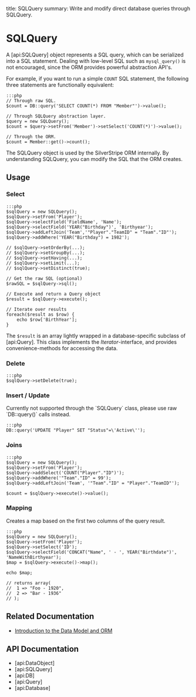 title: SQLQuery
summary: Write and modify direct database queries through SQLQuery.

# SQLQuery

A [api:SQLQuery] object represents a SQL query, which can be serialized into a SQL statement. Dealing with low-level 
SQL such as `mysql_query()` is not encouraged, since the ORM provides powerful abstraction API's.

For example, if you want to run a simple `COUNT` SQL statement, the following three statements are functionally 
equivalent:

	:::php
	// Through raw SQL.
	$count = DB::query('SELECT COUNT(*) FROM "Member"')->value();

	// Through SQLQuery abstraction layer.
	$query = new SQLQuery();
	$count = $query->setFrom('Member')->setSelect('COUNT(*)')->value();

	// Through the ORM.
	$count = Member::get()->count();


<div class="info">
The SQLQuery object is used by the SilverStripe ORM internally. By understanding SQLQuery, you can modify the SQL that 
the ORM creates.
</div>

## Usage

### Select

	:::php
	$sqlQuery = new SQLQuery();
	$sqlQuery->setFrom('Player');
	$sqlQuery->selectField('FieldName', 'Name');
	$sqlQuery->selectField('YEAR("Birthday")', 'Birthyear');
	$sqlQuery->addLeftJoin('Team','"Player"."TeamID" = "Team"."ID"');
	$sqlQuery->addWhere('YEAR("Birthday") = 1982');

	// $sqlQuery->setOrderBy(...);
	// $sqlQuery->setGroupBy(...);
	// $sqlQuery->setHaving(...);
	// $sqlQuery->setLimit(...);
	// $sqlQuery->setDistinct(true);
	
	// Get the raw SQL (optional)
	$rawSQL = $sqlQuery->sql();
	
	// Execute and return a Query object
	$result = $sqlQuery->execute();

	// Iterate over results
	foreach($result as $row) {
		echo $row['BirthYear'];
	}

The `$result` is an array lightly wrapped in a database-specific subclass of [api:Query]. This class implements the 
*Iterator*-interface, and provides convenience-methods for accessing the data.

### Delete

	:::php
	$sqlQuery->setDelete(true);

### Insert / Update

<div class="alert" markdown="1">
Currently not supported through the `SQLQuery` class, please use raw `DB::query()` calls instead.
</div>

	:::php
	DB::query('UPDATE "Player" SET "Status"=\'Active\'');

### Joins

	:::php
	$sqlQuery = new SQLQuery();
	$sqlQuery->setFrom('Player');
	$sqlQuery->addSelect('COUNT("Player"."ID")');
	$sqlQuery->addWhere('"Team"."ID" = 99');
	$sqlQuery->addLeftJoin('Team', '"Team"."ID" = "Player"."TeamID"');
	
	$count = $sqlQuery->execute()->value();

### Mapping

Creates a map based on the first two columns of the query result. 

	:::php
	$sqlQuery = new SQLQuery();
	$sqlQuery->setFrom('Player');
	$sqlQuery->setSelect('ID');
	$sqlQuery->selectField('CONCAT("Name", ' - ', YEAR("Birthdate")', 'NameWithBirthyear');
	$map = $sqlQuery->execute()->map();

	echo $map;

	// returns array(
	// 	1 => "Foo - 1920",
	//	2 => "Bar - 1936"
	// );

## Related Documentation

* [Introduction to the Data Model and ORM](data_model_and_orm)

## API Documentation

* [api:DataObject]
* [api:SQLQuery]
* [api:DB]
* [api:Query]
* [api:Database]
